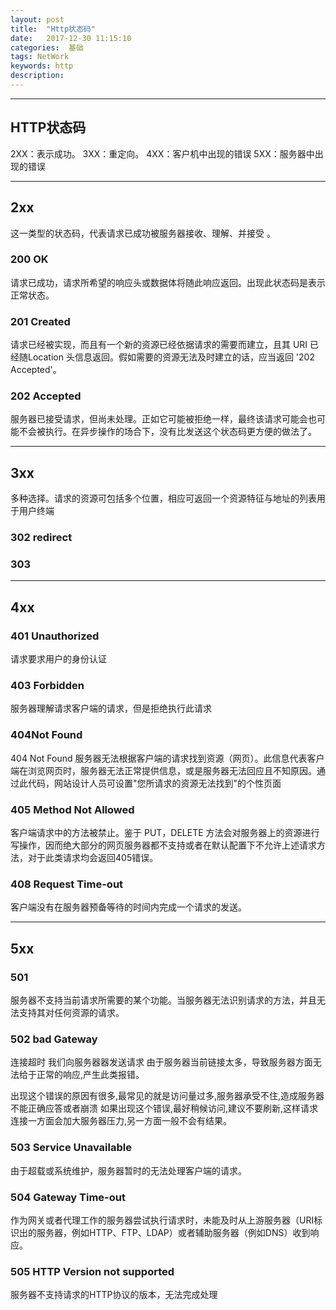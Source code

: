 ```yaml
---
layout: post
title:  "Http状态码"
date:   2017-12-30 11:15:10
categories:  基础
tags: NetWork
keywords: http
description: 
---
```

----------------------------------
## HTTP状态码
2XX：表示成功。
3XX：重定向。
4XX：客户机中出现的错误
5XX：服务器中出现的错误  


----------
## 2xx

这一类型的状态码，代表请求已成功被服务器接收、理解、并接受 。

### 200 OK

请求已成功，请求所希望的响应头或数据体将随此响应返回。出现此状态码是表示正常状态。

### 201 Created
请求已经被实现，而且有一个新的资源已经依据请求的需要而建立，且其 URI 已经随Location 头信息返回。假如需要的资源无法及时建立的话，应当返回 '202 Accepted'。

### 202 Accepted
服务器已接受请求，但尚未处理。正如它可能被拒绝一样，最终该请求可能会也可能不会被执行。在异步操作的场合下，没有比发送这个状态码更方便的做法了。

--------------
## 3xx
多种选择。请求的资源可包括多个位置，相应可返回一个资源特征与地址的列表用于用户终端

### 302 redirect

### 303

----------
## 4xx
### 401 	Unauthorized 	
请求要求用户的身份认证

### 403 	Forbidden 	
服务器理解请求客户端的请求，但是拒绝执行此请求

### 404Not Found
404	Not Found	服务器无法根据客户端的请求找到资源（网页）。此信息代表客户端在浏览网页时，服务器无法正常提供信息，或是服务器无法回应且不知原因。通过此代码，网站设计人员可设置"您所请求的资源无法找到"的个性页面

### 405 	Method Not Allowed 	
客户端请求中的方法被禁止。鉴于 PUT，DELETE 方法会对服务器上的资源进行写操作，因而绝大部分的网页服务器都不支持或者在默认配置下不允许上述请求方法，对于此类请求均会返回405错误。

### 408 	Request Time-out
客户端没有在服务器预备等待的时间内完成一个请求的发送。

----------

## 5xx


### 501 	
服务器不支持当前请求所需要的某个功能。当服务器无法识别请求的方法，并且无法支持其对任何资源的请求。

### 502 bad Gateway
连接超时 我们向服务器器发送请求 由于服务器当前链接太多，导致服务器方面无法给于正常的响应,产生此类报错。

出现这个错误的原因有很多,最常见的就是访问量过多,服务器承受不住,造成服务器不能正确应答或者崩溃 如果出现这个错误,最好稍候访问,建议不要刷新,这样请求连接一方面会加大服务器压力,另一方面一般不会有结果。

### 503 	Service Unavailable 	
由于超载或系统维护，服务器暂时的无法处理客户端的请求。

### 504 	Gateway Time-out
作为网关或者代理工作的服务器尝试执行请求时，未能及时从上游服务器（URI标识出的服务器，例如HTTP、FTP、LDAP）或者辅助服务器（例如DNS）收到响应。

### 505 	HTTP Version not supported 	
服务器不支持请求的HTTP协议的版本，无法完成处理
